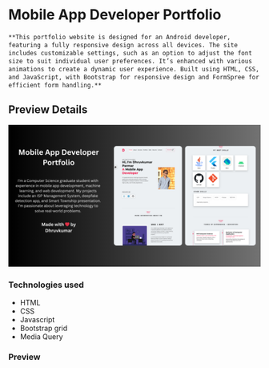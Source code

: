 # Mobile App Developer Portfolio

    **This portfolio website is designed for an Android developer, featuring a fully responsive design across all devices. The site includes customizable settings, such as an option to adjust the font size to suit individual user preferences. It’s enhanced with various animations to create a dynamic user experience. Built using HTML, CSS, and JavaScript, with Bootstrap for responsive design and FormSpree for efficient form handling.**

## Preview Details

 ![Project Preview](preview/Android_Developer_Portfolio.png)

### Technologies used

- HTML
- CSS
- Javascript
- Bootstrap grid
- Media Query

### Preview